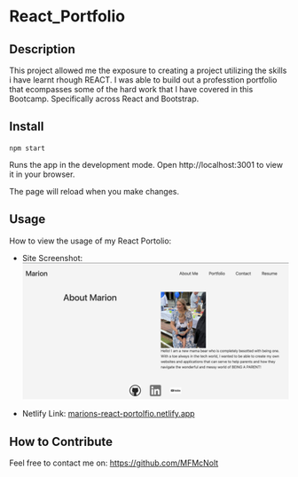 # React_Portfolio

## Description

This project allowed me the exposure to creating a project utilizing the skills i have learnt rhough REACT. I was able to build out a professtion portfolio that ecompasses some of the hard work that I have covered in this Bootcamp. Specifically across React and Bootstrap.

## Install
    npm start
Runs the app in the development mode.
Open http://localhost:3001 to view it in your browser.

The page will reload when you make changes.

## Usage

How to view the usage of my React Portolio:

- Site Screenshot: ![](/public/ProfileSS.png)

- Netlify Link: [marions-react-portolfio.netlify.app](https://marions-react-portolfio.netlify.app)

## How to Contribute

Feel free to contact me on: https://github.com/MFMcNolt


